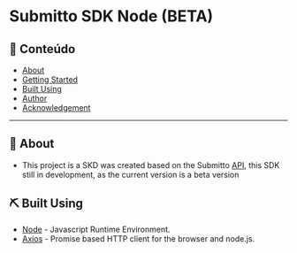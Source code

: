 # Submitto SDK Node (BETA)

## 📝 Conteúdo

- [About](#about)
- [Getting Started](#getting_started)
- [Built Using](#built_using)
- [Author](#authors)
- [Acknowledgement](#acknowledgement)

---

## 🏁 About <a name = "about"></a>

- This project is a SKD was created based on the Submitto [API](https://github.com/submitto/submitto-api), this SDK still in development, as the current version is a beta version

## ⛏️ Built Using <a name = "built_using"></a>

- [Node](https://nodejs.org/en/) - Javascript Runtime Environment.
- [Axios](https://github.com/axios/axios) - Promise based HTTP client for the browser and node.js.
